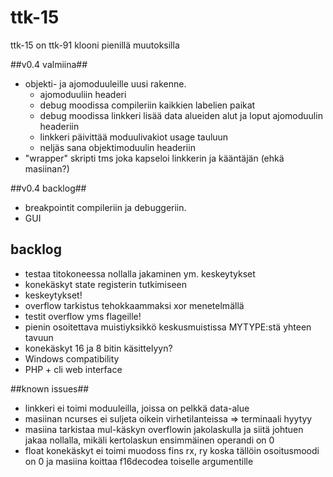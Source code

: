 # ttk-15 #
ttk-15 on ttk-91 klooni pienillä muutoksilla

##v0.4 valmiina##
  * objekti- ja ajomoduuleille uusi rakenne.
    + ajomoduuliin headeri
    + debug moodissa compileriin kaikkien labelien paikat
    + debug moodissa linkkeri lisää data alueiden alut ja loput ajomoduulin headeriin
    + linkkeri päivittää moduulivakiot usage tauluun
    + neljäs sana objektimoduulin headeriin
 * "wrapper" skripti tms joka kapseloi linkkerin ja kääntäjän (ehkä masiinan?)

##v0.4 backlog##
 * breakpointit compileriin ja debuggeriin.
 * GUI 

## backlog ##
 * testaa titokoneessa nollalla jakaminen ym. keskeytykset
 * konekäskyt state registerin tutkimiseen
 * keskeytykset!
 * overflow tarkistus tehokkaammaksi xor menetelmällä
 * testit overflow yms flageille!
 * pienin osoitettava muistiyksikkö keskusmuistissa MYTYPE:stä yhteen tavuun
 * konekäskyt 16 ja 8 bitin käsittelyyn?
 * Windows compatibility
 * PHP + cli web interface

##known issues##
 * linkkeri ei toimi moduuleilla, joissa on pelkkä data-alue
 * masiinan ncurses ei suljeta oikein virhetilanteissa => terminaali hyytyy
 * masiina tarkistaa mul-käskyn overflowin jakolaskulla ja siitä johtuen jakaa nollalla, mikäli kertolaskun ensimmäinen operandi on 0
 * float konekäskyt ei toimi muodoss fins rx, ry koska tällöin osoitusmoodi on 0 ja masiina koittaa f16decodea toiselle argumentille
